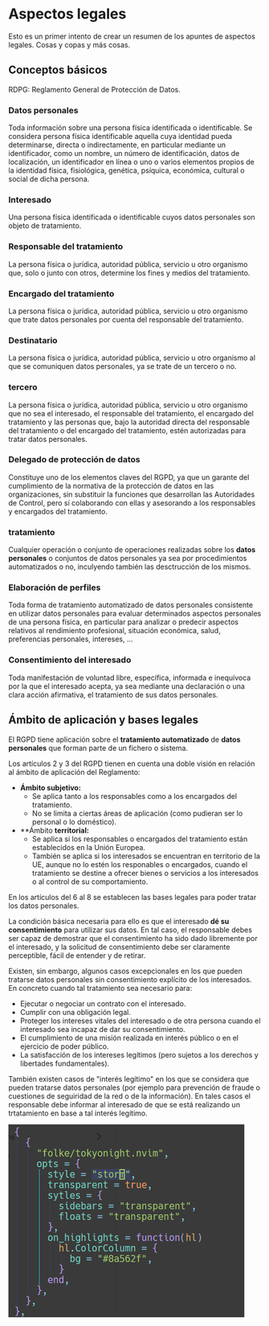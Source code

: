 # Aspectos legales

Esto es un primer intento de crear un resumen de los apuntes de aspectos
legales. Cosas y copas y más cosas.

## Conceptos básicos

RDPG: Reglamento General de Protección de Datos.

### Datos personales

Toda información sobre una persona física identificada o identificable.
Se considera persona física identificable aquella cuya identidad pueda determinarse, directa o indirectamente, en particular mediante un identificador, como un nombre, un número de identificación, datos de localización, un identificador en línea o uno o varios elementos propios de la identidad física, fisiológica, genética, psíquica, económica, cultural o social de dicha persona.

### Interesado

Una persona física identificada o identificable cuyos datos personales son objeto de tratamiento.

### Responsable del tratamiento

La persona física o jurídica, autoridad pública, servicio u otro organismo que, solo o junto con otros, determine los fines y medios del tratamiento.

###  Encargado del tratamiento

La persona física o jurídica, autoridad pública, servicio u otro organismo que trate datos personales por cuenta del responsable del tratamiento.

### Destinatario

La persona física o jurídica, autoridad pública, servicio u otro organismo al que se comuniquen datos personales, ya se trate de un tercero o no.

### tercero

La persona física o jurídica, autoridad pública, servicio u otro organismo que no sea el interesado, el responsable del tratamiento, el encargado del tratamiento y las personas que, bajo la autoridad directa del responsable del tratamiento o del encargado del tratamiento, estén autorizadas para tratar datos personales.

### Delegado de protección de datos

Constituye uno de los elementos claves
del RGPD, ya que un garante del cumplimiento de la normativa de la protección de datos en las organizaciones, sin substituir la funciones que desarrollan las Autoridades de Control, pero sí colaborando con ellas y asesorando a los responsables y encargados del tratamiento.

### tratamiento

Cualquier operación o conjunto de operaciones realizadas sobre los **datos personales** o conjuntos de datos personales ya sea por procedimientos automatizados o no, inculyendo también las desctrucción de los mismos.

### Elaboración de perfiles

Toda forma de tratamiento automatizado de datos personales consistente en utilizar datos personales para evaluar determinados aspectos personales de una persona física, en particular para analizar o predecir aspectos relativos al rendimiento profesional, situación económica, salud, preferencias personales, intereses, ...

### Consentimiento del interesado

Toda manifestación de voluntad libre, específica, informada e inequívoca por la que el interesado acepta, ya sea mediante una declaración o una clara acción afirmativa, el tratamiento de sus datos personales.

## Ámbito de aplicación y bases legales

El RGPD tiene aplicación sobre el **tratamiento automatizado** de **datos personales**  que forman parte de un fichero o
sistema.

Los artículos 2 y 3 del RGPD tienen en cuenta una doble visión en relación al ámbito de aplicación del Reglamento:

* **Ámbito subjetivo:**
  * Se aplica tanto a los responsables como a los encargados del tratamiento.
  * No se limita a ciertas áreas de aplicación (como pudieran ser lo personal o lo doméstico).
* **Ámbito **territorial:**
  * Se aplica si los responsables o encargados del tratamiento están establecidos en la Unión Europea.
  * También se aplica si los interesados se encuentran en territorio de la UE, aunque no lo estén los responables o
  encargados, cuando el tratamiento se destine a ofrecer bienes o servicios a los interesados o al control de su
  comportamiento.

En los artículos del 6 al 8 se establecen las bases legales para poder tratar los datos personales.

La condición básica necesaria para ello es que el interesado **dé su consentimiento** para utilizar sus datos. En tal
caso, el responsable debes ser capaz de demostrar que el consentimiento ha sido dado libremente por el interesado, y
la solicitud de consentimiento debe ser claramente perceptible, fácil de entender y de retirar.

Existen, sin embargo, algunos casos excepcionales en los que pueden tratarse datos personales sin consentimiento
explícito de los interesados. En concreto cuando tal tratamiento sea necesario para:

* Ejecutar o negociar un contrato con el interesado.
* Cumplir con una obligación legal.
* Proteger los intereses vitales del interesado o de otra persona cuando el interesado sea incapaz de dar su
consentimiento.
* El cumplimiento de una misión realizada en interés público o en el ejercicio de poder público.
* La satisfacción de los intereses legítimos (pero sujetos a los derechos y libertades fundamentales).

También existen casos de "interés legítimo" en los que se considera que pueden tratarse datos personales (por ejemplo
para prevención de fraude o cuestiones de seguiridad de la red o de la información). En tales casos el responsable debe
informar al interesado de que se está realizando un trtatamiento en base a tal interés legítimo.

![alt text](image.png)